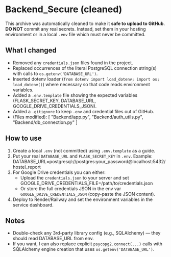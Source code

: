 # Backend_Secure (cleaned)

This archive was automatically cleaned to make it **safe to upload to GitHub**.
**DO NOT** commit any real secrets. Instead, set them in your hosting environment
or in a local `.env` file which must never be committed.

## What I changed
- Removed any `credentials.json` files found in the project.
- Replaced occurrences of the literal PostgreSQL connection string(s) with calls to `os.getenv('DATABASE_URL')`.
- Inserted dotenv loader (`from dotenv import load_dotenv; import os; load_dotenv()`) where necessary so that code reads environment variables.
- Added a `.env.template` file showing the expected variables (FLASK_SECRET_KEY, DATABASE_URL, GOOGLE_DRIVE_CREDENTIALS_JSON).
- Added a `.gitignore` to keep `.env` and credential files out of GitHub.
- (Files modified): [
  "Backend/app.py",
  "Backend/auth_utils.py",
  "Backend/db_connection.py"
]

## How to use
1. Create a local `.env` (not committed) using `.env.template` as a guide.
2. Put your real `DATABASE_URL` and `FLASK_SECRET_KEY` in `.env`.
   Example:
     DATABASE_URL=postgresql://postgres:your_password@localhost:5432/hostel_report
3. For Google Drive credentials you can either:
   - Upload the `credentials.json` to your server and set GOOGLE_DRIVE_CREDENTIALS_FILE=/path/to/credentials.json
   - Or store the full credentials JSON in the env var `GOOGLE_DRIVE_CREDENTIALS_JSON` (copy-paste the JSON content).
4. Deploy to Render/Railway and set the environment variables in the service dashboard.

## Notes
- Double-check any 3rd-party library config (e.g., SQLAlchemy) — they should read DATABASE_URL from env.
- If you want, I can also replace explicit `psycopg2.connect(...)` calls with SQLAlchemy engine creation that uses `os.getenv('DATABASE_URL')`.
